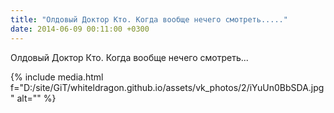 ```yaml
---
title: "Олдовый Доктор Кто. Когда вообще нечего смотреть....."
date: 2014-06-09 00:11:00 +0300
---
```


Олдовый Доктор Кто. Когда вообще нечего смотреть...

{% include media.html f="D:/site/GiT/whiteldragon.github.io/assets/vk_photos/2/iYuUn0BbSDA.jpg" alt="" %}
